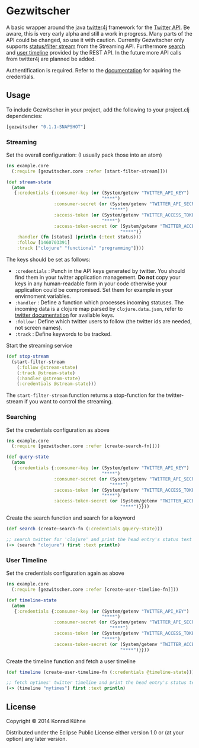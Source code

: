 # Gezwitscher

A basic wrapper around the java [twitter4j](http://twitter4j.org/en/index.html) framework for the [Twitter API](https://dev.twitter.com/docs). Be aware, this is very early alpha and still a work in progress. Many parts of the API could be changed, so use it with caution. Currently Gezwitscher only supports [status/filter stream](https://dev.twitter.com/docs/api/1.1/post/statuses/filter) from the Streaming API. Furthermore [search](https://dev.twitter.com/docs/api/1.1/get/search/tweets) and [user timeline](https://dev.twitter.com/docs/api/1.1/get/statuses/user_timeline) provided by the REST API. In the future more API calls from twitter4j are planned be added.

Authentification is required. Refer to the [documentation](https://dev.twitter.com/docs/auth/using-oauth) for aquiring the credentials.

## Usage

To include Gezwitscher in your project, add the following to your project.clj dependencies:

```clojure
[gezwitscher "0.1.1-SNAPSHOT"]
```

### Streaming

Set the overall configuration: (I usually pack those into an atom)

```clojure
(ns example.core
  (:require [gezwitscher.core :refer [start-filter-stream]]))

(def stream-state
  (atom
   {:credentials {:consumer-key (or (System/getenv "TWITTER_API_KEY")
                                    "****")
                  :consumer-secret (or (System/getenv "TWITTER_API_SECRET")
                                       "****")
                  :access-token (or (System/getenv "TWITTER_ACCESS_TOKEN")
                                    "****")
                  :access-token-secret (or (System/getenv "TWITTER_ACCESS_TOKEN_SECRET")
                                           "****")}
    :handler (fn [status] (println (:text status)))
    :follow [1460703391]
    :track ["clojure" "functional" "programming"]}))
```

The keys should be set as follows:
* `:credentials` : Punch in the API keys generated by twitter. You should find them in your twitter application management. **Do not** copy your keys in any human-readable form in your code otherwise your application could be compromised. Set them for example in your envirnoment variables.
* `:handler` : Define a function which processes incoming statuses. The incoming data is a clojure map parsed by `clojure.data.json`, refer to [twitter documentation](https://dev.twitter.com/docs/platform-objects/tweets) for available keys.
* `:follow` : Define which twitter users to follow (the twitter ids are needed, not screen names).
* `:track` : Define keywords to be tracked.


Start the streaming service
```clojure
(def stop-stream 
  (start-filter-stream 
    (:follow @stream-state)
    (:track @stream-state)
    (:handler @stream-state)
    (:credentials @stream-state)))
```

The `start-filter-stream` function returns a stop-function for the twitter-stream if you want to control the streaming.


### Searching

Set the credentials configuration as above

```clojure
(ns example.core
  (:require [gezwitscher.core :refer [create-search-fn]]))

(def query-state
  (atom
   {:credentials {:consumer-key (or (System/getenv "TWITTER_API_KEY")
                                    "****")
                  :consumer-secret (or (System/getenv "TWITTER_API_SECRET")
                                       "****")
                  :access-token (or (System/getenv "TWITTER_ACCESS_TOKEN")
                                    "****")
                  :access-token-secret (or (System/getenv "TWITTER_ACCESS_TOKEN_SECRET")
                                           "****")}}))
```


Create the search function and search for a keyword

```clojure
(def search (create-search-fn (:credentials @query-state)))

;; search twitter for 'clojure' and print the head entry's status text
(-> (search "clojure") first :text println)
```

### User Timeline
Set the credentials configuration again as above

```clojure
(ns example.core
  (:require [gezwitscher.core :refer [create-user-timeline-fn]]))

(def timeline-state
  (atom
   {:credentials {:consumer-key (or (System/getenv "TWITTER_API_KEY")
                                    "****")
                  :consumer-secret (or (System/getenv "TWITTER_API_SECRET")
                                       "****")
                  :access-token (or (System/getenv "TWITTER_ACCESS_TOKEN")
                                    "****")
                  :access-token-secret (or (System/getenv "TWITTER_ACCESS_TOKEN_SECRET")
                                           "****")}}))
```


Create the timeline function and fetch a user timeline

```clojure
(def timeline (create-user-timeline-fn (:credentials @timeline-state)))

;; fetch nytimes' twitter timeline and print the head entry's status text
(-> (timeline "nytimes") first :text println)
```



## License

Copyright © 2014 Konrad Kühne

Distributed under the Eclipse Public License either version 1.0 or (at
your option) any later version.
